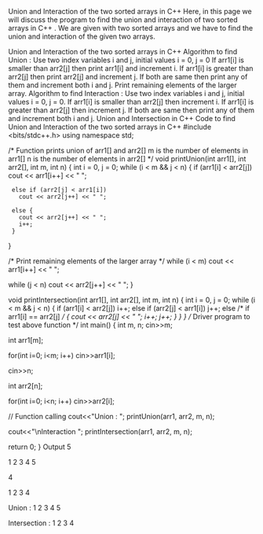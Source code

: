 Union and Interaction of the two sorted arrays in C++
Here, in this page we will discuss the program to find the union and interaction of two sorted arrays in C++ . We are given with two sorted arrays and we have to find the union and interaction of the given two arrays.

Union and Interaction of the two sorted arrays in C++
Algorithm to find Union :
Use two index variables i and j, initial values i = 0, j = 0
If arr1[i] is smaller than arr2[j] then print arr1[i] and increment i.
If arr1[i] is greater than arr2[j] then print arr2[j] and increment j. 
If both are same then print any of them and increment both i and j.
Print remaining elements of the larger array.
Algorithm to find Interaction :
Use two index variables i and j, initial values i = 0, j = 0.
If arr1[i] is smaller than arr2[j] then increment i.
If arr1[i] is greater than arr2[j] then increment j.
If both are same then print any of them and increment both i and j.
Union and Intersection in C++
Code to find Union and Interaction of the two sorted arrays in C++
#include <bits/stdc++.h>
using namespace std;

/* Function prints union of arr1[] and arr2[]
m is the number of elements in arr1[]
n is the number of elements in arr2[] */
void printUnion(int arr1[], int arr2[], int m, int n)
{
   int i = 0, j = 0;
   while (i < m && j < n) {
     if (arr1[i] < arr2[j])
      cout << arr1[i++] << " ";

     else if (arr2[j] < arr1[i])
       cout << arr2[j++] << " ";

     else {
       cout << arr2[j++] << " ";
       i++;
     }
  }

  /* Print remaining elements of the larger array */
  while (i < m)
   cout << arr1[i++] << " ";

  while (j < n)
   cout << arr2[j++] << " ";
}

void printIntersection(int arr1[], int arr2[], int m, int n)
{
   int i = 0, j = 0;
   while (i < m && j < n) {
    if (arr1[i] < arr2[j])
      i++;
    else if (arr2[j] < arr1[i])
      j++;
    else /* if arr1[i] == arr2[j] */
    {
       cout << arr2[j] << " "; 
       i++; 
       j++; 
     } 
 } 
} 
/* Driver program to test above function */ 
   int main()
 { 
    int m, n; 
    cin>>m;

   int arr1[m];

   for(int i=0; i<m; i++) 
    cin>>arr1[i];

   cin>>n;

   int arr2[n];

   for(int i=0; i<n; i++) cin>>arr2[i];

   // Function calling
   cout<<"Union : ";
   printUnion(arr1, arr2, m, n);


   cout<<"\nInteraction ";
   printIntersection(arr1, arr2, m, n);

   return 0;
}
Output
5

1 2 3 4 5

4

1 2 3 4

Union : 1 2 3 4 5

Intersection : 1 2 3 4
